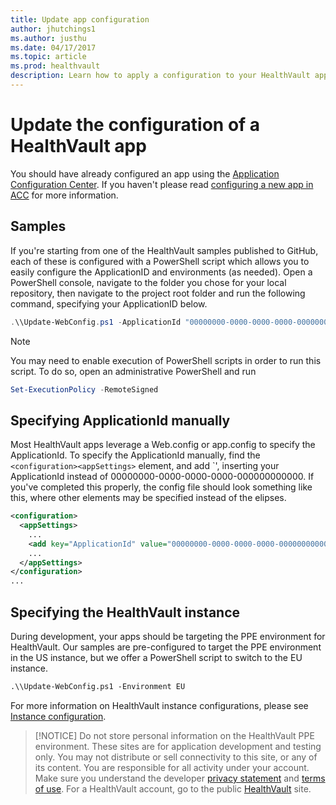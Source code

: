 ```yaml
---
title: Update app configuration
author: jhutchings1
ms.author: justhu
ms.date: 04/17/2017
ms.topic: article
ms.prod: healthvault
description: Learn how to apply a configuration to your HealthVault app
---
```


# Update the configuration of a HealthVault app
You should have already configured an app using the [Application Configuration Center](https://go.microsoft.com/fwlink/?linkid=838954). If you haven't please read [configuring a new app in ACC](configuring-new-app-acc.md) for more information. 

## Samples
If you're starting from one of the HealthVault samples published to GitHub, each of these is configured with a PowerShell script which allows you to easily configure the ApplicationID and environments (as needed). Open a PowerShell console, navigate to the folder you chose for your local repository, then navigate to the project root folder and run the following command, specifying your ApplicationID below.

```powershell
.\\Update-WebConfig.ps1 -ApplicationId "00000000-0000-0000-0000-000000000000"
```

> [!NOTE]
> You may need to enable execution of PowerShell scripts in order to run this script. To do so, open an administrative PowerShell and run
> ```powershell
> Set-ExecutionPolicy -RemoteSigned
> ```

## Specifying ApplicationId manually
Most HealthVault apps leverage a Web.config or app.config to specify the ApplicationId. To specify the ApplicationId manually, find the `<configuration><appSettings>` element, and add `<add key="ApplicationId" value="00000000-0000-0000-0000-000000000000" />', inserting your ApplicationId instead of 00000000-0000-0000-0000-000000000000. If you've completed this properly, the config file should look something like this, where other elements may be specified instead of the elipses. 

```xml
<configuration>
  <appSettings>
    ...
    <add key="ApplicationId" value="00000000-0000-0000-0000-000000000000" />
    ...
  </appSettings>
</configuration>
...
```

## Specifying the HealthVault instance
During development, your apps should be targeting the PPE environment for HealthVault. Our samples are pre-configured to target the PPE environment in the US instance, but we offer a PowerShell script to switch to the EU instance. 

```xml
.\\Update-WebConfig.ps1 -Environment EU
```

For more information on HealthVault instance configurations, please see [Instance configuration](/healthvault/concepts/advanced/configurations.md).

> [!NOTICE] 
> Do not store personal information on the HealthVault PPE environment. These sites are for application development and testing only. You may not distribute or sell connectivity to this site, or any of its content. You are responsible for all activity under your account. Make sure you understand the developer [privacy statement](https://config.healthvault-ppe.com/PrivacyStatement.aspx) and [terms of use](https://config.healthvault-ppe.com/ServiceAgreement.aspx). For a HealthVault account, go to the public [HealthVault](https://www.healthvault.com/) site.

